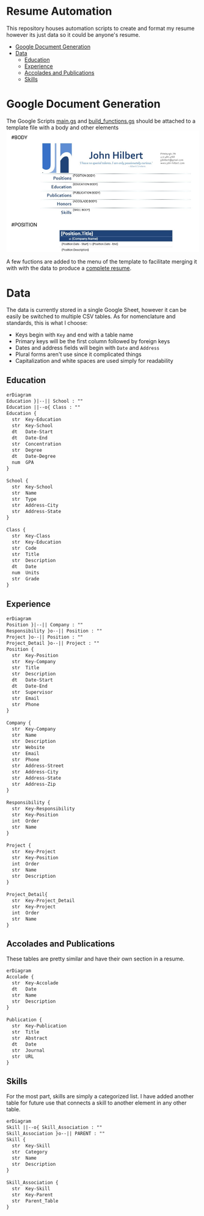 # Resume Automation
This repository houses automation scripts to create and format my resume however its just data so it could be anyone's resume.

- [Google Document Generation](#GoogleDocument-Generation)
- [Data](#Data)
	- [Education](#Education)
	- [Experience](#Experience)
    - [Accolades and Publications](#Accolades-and-Publications)
    - [Skills](#Skills)


# Google Document Generation
The Google Scripts [main.gs](main.gs) and [build_functions.gs](build_functions.gs) should be attached to a template file with a body and other elements ![screenshot](screenshot.jpg)

A few fuctions are added to the menu of the template to facilitate merging it with with the data to produce a [complete resume](Resume%20(Basic).pdf).


# Data
The data is currently stored in a single Google Sheet, however it can be easily be switched to multiple CSV tables. As for nomenclature and standards, this is what I choose:

- Keys begin with `Key` and end with a table name
- Primary keys will be the first column followed by foreign keys
- Dates and address fields will begin with `Date` and `Address`
- Plural forms aren't use since it complicated things
- Capitalization and white spaces are used simply for readability


## Education 
```mermaid
erDiagram
Education }|--|| School : ""
Education ||--o{ Class : ""
Education { 
  str  Key-Education
  str  Key-School
  dt   Date-Start
  dt   Date-End
  str  Concentration
  str  Degree
  dt   Date-Degree
  num  GPA
}

School {
  str  Key-School
  str  Name
  str  Type
  str  Address-City
  str  Address-State
}

Class {
  str  Key-Class
  str  Key-Education
  str  Code
  str  Title
  str  Description
  dt   Date
  num  Units
  str  Grade
}
```

## Experience
```mermaid
erDiagram
Position }|--|| Company : ""
Responsibility }o--|| Position : ""
Project }o--|| Position : ""
Project_Detail }o--|| Project : ""
Position {
  str  Key-Position
  str  Key-Company
  str  Title
  str  Description
  dt   Date-Start
  dt   Date-End
  str  Supervisor
  str  Email
  str  Phone
}

Company {
  str  Key-Company
  str  Name
  str  Description
  str  Website
  str  Email
  str  Phone
  str  Address-Street
  str  Address-City
  str  Address-State
  str  Address-Zip
}

Responsibility {
  str  Key-Responsibility
  str  Key-Position
  int  Order
  str  Name
}

Project {
  str  Key-Project
  str  Key-Position
  int  Order
  str  Name
  str  Description
}

Project_Detail{
  str  Key-Project_Detail
  str  Key-Project
  int  Order
  str  Name
}
```

## Accolades and Publications
These tables are pretty similar and have their own section in a resume.
```mermaid
erDiagram
Accolade {
  str  Key-Accolade
  dt   Date
  str  Name
  str  Description
}

Publication {
  str  Key-Publication
  str  Title
  str  Abstract
  dt   Date
  str  Journal
  str  URL
}
```

## Skills
For the most part, skills are simply a categorized list. I have added another table for future use that connects a skill to another element in any other table.
```mermaid
erDiagram
Skill ||--o{ Skill_Association : ""
Skill_Association }o--|| PARENT : ""
Skill {
  str  Key-Skill
  str  Category
  str  Name
  str  Description
}

Skill_Association {
  str  Key-Skill
  str  Key-Parent
  str  Parent_Table
}
```
